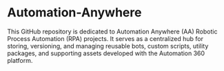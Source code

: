# Automation-Anywhere
This GitHub repository is dedicated to Automation Anywhere (AA) Robotic Process Automation (RPA) projects. It serves as a centralized hub for storing, versioning, and managing reusable bots, custom scripts, utility packages, and supporting assets developed with the Automation 360 platform.
